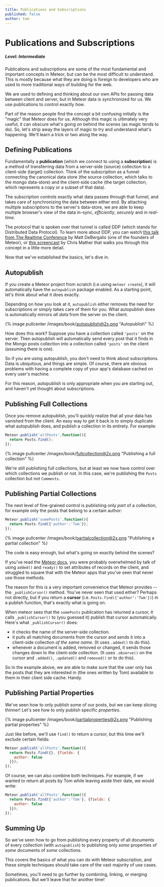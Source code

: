 ```yaml
---
title: Publications and Subscriptions
published: false
author: tom
---
```


# Publications and Subscriptions

##### Level: Intermediate

Publications and subscriptions are some of the most fundamental and important concepts in Meteor, but can be the most difficult to understand. This is mostly because what they are doing is foreign to developers who are used to more traditional ways of building for the web. 

We are used to defining and thinking about our own APIs for passing data between client and server, but in Meteor data is synchronized for us. We use publications to control exactly _how_.

Part of the reason people find the concept a bit confusing initially is the "magic" that Meteor does for us. Although this magic is ultimately very useful, it can obscure what's going on behind the scenes (as magic tends to do). So, let's strip away the layers of magic to try and understand what's happening. We'll learn a trick or two along the way.

## Defining Publications

Fundamentally a **publication** (which we connect to using a **subscription**) is a method of transferring data from a server-side (source) collection to a client-side (target) collection. Think of the subscription as a funnel  connecting the canonical data store (the source collection, which talks to the mongo data-store) and the client-side cache (the target collection, which represents a copy or a subset of that data). 

The subscription controls exactly what data passes through that funnel, and takes care of synchronizing the data between either end. By attaching multiple subscriptions to the server's data-store, we are able to keep multiple browser's view of the data in-sync, *efficiently*, *securely* and *in real-time*.

The protocol that is spoken over that tunnel is called DDP (which stands for Distributed Data Protocol). To learn more about DDP, you can watch [this talk from The Realtime Conference](http://2012.realtimeconf.com/video/matt-debergalis) by Matt DeBergalis (one of the founders of Meteor), or [this screencast](http://www.eventedmind.com/posts/meteor-subscriptions-and-ddp) by Chris Mather that walks you through this concept in a little more detail.


Now that we've established the basics, let's dive in. 

## Autopublish

If you create a Meteor project from scratch (i.e using `meteor create`), it will automatically have the `autopublish` package enabled. As a starting point, let's think about what it does exactly.

Depending on how you look at it, `autopublish` either removes the need for subscriptions or simply takes care of them for you. What autopublish does is automatically mirrors _all data_ from the server on the client.

{% image pullcenter /images/book/autopublish@2x.png "Autopublish" %}

How does this work? Suppose you have a collection called `'posts'` on the server. Then autopublish will automatically send every post that it finds in the Mongo posts collection into a collection called `'posts'` on the client (assuming there is one).

So if you are using autopublish, you don't need to think about subscriptions. Data is ubiquitous, and things are simple. Of course, there are obvious problems with having a complete copy of your app's database cached on every user's machine. 

For this reason, autopublish is only appropriate when you are starting out, and haven't yet thought about subscriptions.

## Publishing Full Collections

Once you remove autopublish, you'll quickly realize that all your data has vanished from the client. An easy way to get it back is to simply duplicate what autopublish does, and publish a collection in its entirety. For example:

```js
Meteor.publish('allPosts',function(){
  return Posts.find();
});
```

{% image pullcenter /images/book/fullcollection@2x.png "Publishing a full collection" %}

We're still publishing full collections, but at least we now have control over which collections we publish or not. In this case, we're publishing the `Posts` collection but not `Comments`. 

## Publishing Partial Collections

The next level of fine-grained control is publishing only _part_ of a collection, for example only the posts that belong to a certain author:

```js
Meteor.publish('somePosts',function(){
  return Posts.find({'author':'Tom'});
});
```

{% image pullcenter /images/book/partialcollection@2x.png "Publishing a partial collection" %}

The code is easy enough, but what's going on exactly behind the scenes?

If you've read the [Meteor docs](http://docs.meteor.com/#publishandsubscribe), you were probably overwhelmed by talk of using `added()` and `ready()` to set attributes of records on the client, and struggled to square that with the Meteor apps that you've seen that never use those methods.

The reason for this is a very important convenience that Meteor provides -- the `_publishCursor()` method. You've never seen that used either? Perhaps not directly, but if you return a **cursor** (i.e. `Posts.find({'author':'Tom'})`) in a publish function, that's exactly what is going on.

When meteor sees that the `somePosts` publication has returned a cursor, it calls `_publishCursor()` to (you guessed it) publish that cursor automatically. Here's what `_publishCursor()` does:

- it checks the name of the server-side collection.
- it pulls all matching documents from the cursor and sends it into a client-side collection *of the same name*. (It uses `.added()` to do this).
- whenever a document is added, removed or changed, it sends those changes down to the client-side collection. (It uses `.observe()` on the cursor and `.added()`, `.updated()` and `removed()` or to do this).

So in the example above, we are able to make sure that the user only has the posts that they are interested in (the ones written by Tom) available to them in their client side cache. Handy.

## Publishing Partial Properties

We've seen how to only publish some of our posts, but we can keep slicing thinner! Let's see how to only publish specific _properties_. 

{% image pullcenter /images/book/partialproperties@2x.png "Publishing partial properties" %}

Just like before, we'll use `find()` to return a cursor, but this time we'll exclude certain fields:

```js
Meteor.publish('allPosts',function(){
  return Posts.find({}, {fields: {
    author: false
  }});
});
```

Of course, we can also combine both techniques. For example, if we wanted to return all posts by Tom while leaving aside their date, we would write:

```js
Meteor.publish('allPosts',function(){
  return Posts.find({'author':'Tom'}, {fields: {
    author: false
  }});
});
```

## Summing Up

So we've seen how to go from publishing every property of all documents of every collection (with `autopublish`) to publishing only _some_ properties of _some_ documents of _some_ collections.

This covers the basics of what you can do with Meteor subscription, and these simple techniques should take care of the vast majority of use cases. 

Sometimes, you'll need to go further by combining, linking, or merging publications. But we'll leave that for another time!

